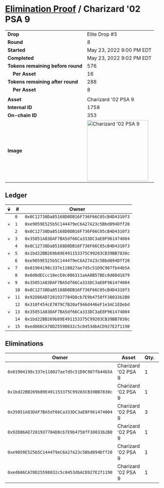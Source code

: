 # [Elimination Proof](./readme.md) / Charizard &#039;02 PSA 9

|||
|---|---|
| **Drop** | Elite Drop #3 |
| **Round** | 8 |
| **Started** | May 23, 2022 9:00 PM EDT |
| **Completed** | May 23, 2022 9:02 PM EDT |
| **Tokens remaining before round** | 576 |
| **&nbsp;&nbsp;&nbsp;&nbsp;Per Asset** | 16 |
| **Tokens remaining after round** | 288 |
| **&nbsp;&nbsp;&nbsp;&nbsp;Per Asset** | 8 |
| | |
| **Asset** | Charizard &#039;02 PSA 9 |
| **Internal ID** | 1758 |
| **On-chain ID** | 353 |
| **Image** | <img src="https://tcdn.blokpax.com/9648a5d9-1857-4b32-8543-13b287945762/883d76a942003ccd343c7eb6b64a3284733d4600b67b8edfabe2fa42a39c3465.png" height="200" alt="Charizard &#039;02 PSA 9" /> |

## Ledger

| 💀 | # | Owner |
| --- | --- | --- |
|  | `0` | `0x0C12738Da85168D0DB16F736F66C05cB4D4310f3` |
| 💀 | `1` | `0xe9059E525b5C144479eC6A27A23c5Bbd094Dff20` |
|  | `2` | `0x0C12738Da85168D0DB16F736F66C05cB4D4310f3` |
| 💀 | `3` | `0x35051A83DAF7BA5df66Ca333DC3aE8F961474004` |
|  | `4` | `0x0C12738Da85168D0DB16F736F66C05cB4D4310f3` |
| 💀 | `5` | `0x1bd22BB269b89E491153375C99203CB39BB7830c` |
|  | `6` | `0xe9059E525b5C144479eC6A27A23c5Bbd094Dff20` |
| 💀 | `7` | `0x01904198c337e118027ae7d5c51D9C907fb44b5A` |
|  | `8` | `0x0d8dECcc10ecE0c006311aAA8B57BEc8d6Dd1879` |
| 💀 | `9` | `0x35051A83DAF7BA5df66Ca333DC3aE8F961474004` |
|  | `10` | `0x0C12738Da85168D0DB16F736F66C05cB4D4310f3` |
| 💀 | `11` | `0x92D86AD7201937784D8cb7E9b4758fF30033b2B0` |
|  | `12` | `0x310f454cE7079C7B20af9A6d446eF1e3AC1EDebd` |
| 💀 | `13` | `0x35051A83DAF7BA5df66Ca333DC3aE8F961474004` |
|  | `14` | `0x1bd22BB269b89E491153375C99203CB39BB7830c` |
| 💀 | `15` | `0xed666CA78D25598032c5c0453dbACD927E2f1190` |


## Eliminations

| Owner | Asset | Qty. | Transaction |
| --- | --- | --- | --- |
| `0x01904198c337e118027ae7d5c51D9C907fb44b5A` | Charizard '02 PSA 9 | 1 | [Polygonscan](https://polygonscan.com/tx/0xbcd5f66a9c1ca1914342f11388d0676587ac8443eed8c3b14dd43d0b80c0f3fd) |
| `0x1bd22BB269b89E491153375C99203CB39BB7830c` | Charizard '02 PSA 9 | 1 | [Polygonscan](https://polygonscan.com/tx/0xc4a8f0668387bb5956e3939310e24b81d22891c627af475ba242fec20bbd07f6) |
| `0x35051A83DAF7BA5df66Ca333DC3aE8F961474004` | Charizard '02 PSA 9 | 3 | [Polygonscan](https://polygonscan.com/tx/0x4de164e25d78d6b0de119c669f61543be120b06a439138a4e87fabb4de385405) |
| `0x92D86AD7201937784D8cb7E9b4758fF30033b2B0` | Charizard '02 PSA 9 | 1 | [Polygonscan](https://polygonscan.com/tx/0xd2e7a31bf054a504c26ec54d392d4d88faab97d0342ccc7cb5b0c0c6d35468b3) |
| `0xe9059E525b5C144479eC6A27A23c5Bbd094Dff20` | Charizard '02 PSA 9 | 1 | [Polygonscan](https://polygonscan.com/tx/0x5c7bb96843aa5f4d460f9542b8ee4f06ba166816dc63ad363e456361443d8556) |
| `0xed666CA78D25598032c5c0453dbACD927E2f1190` | Charizard '02 PSA 9 | 1 | [Polygonscan](https://polygonscan.com/tx/0x5bad307e0b059e588ddf3dae828bdd1b053d148d647f8e2fa1f3e3575d08bc2e) |

